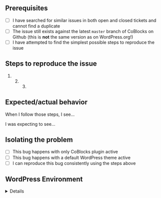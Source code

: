 <!-- This form is for reporting bugs and issues specific to the CoBlocks plugin. This is not a support portal. -->

<!-- Usage questions can also be directed to the public support forum here: https://wordpress.org/support/plugin/coblocks -->

<!-- If you are a developer who needs a new feature or block, raise a PR instead :) -->

<!-- Please be as descriptive as possible; issues lacking the below details, or for any other reason than to report a bug, may be closed without action. -->

## Prerequisites

<!-- MARK COMPLETED ITEMS WITH AN [x] -->

-   [ ] I have searched for similar issues in both open and closed tickets and cannot find a duplicate
-   [ ] The issue still exists against the latest `master` branch of CoBlocks on Github (this is **not** the same version as on WordPress.org!)
-   [ ] I have attempted to find the simplest possible steps to reproduce the issue

## Steps to reproduce the issue

<!-- We need to be able to reproduce the bug in order to fix it so please be descriptive! -->

1.  2. 3.

## Expected/actual behavior

When I follow those steps, I see...

I was expecting to see...

## Isolating the problem

<!-- MARK COMPLETED ITEMS WITH AN [x] -->

-   [ ] This bug happens with only CoBlocks plugin active
-   [ ] This bug happens with a default WordPress theme active
-   [ ] I can reproduce this bug consistently using the steps above

## WordPress Environment

<details>
```
What version of WordPress are you using?
```
</details>
